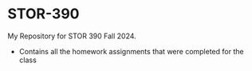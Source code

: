 # STOR-390

My Repository for STOR 390 Fall 2024.
- Contains all the homework assignments that were completed for the class
